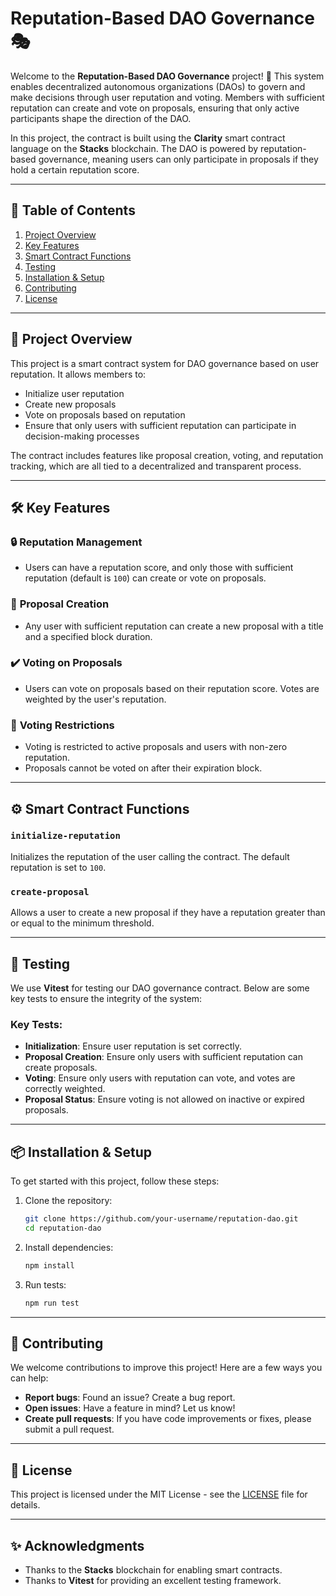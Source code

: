 # Reputation-Based DAO Governance 🎭

Welcome to the **Reputation-Based DAO Governance** project! 🚀 This system enables decentralized autonomous organizations (DAOs) to govern and make decisions through user reputation and voting. Members with sufficient reputation can create and vote on proposals, ensuring that only active participants shape the direction of the DAO. 

In this project, the contract is built using the **Clarity** smart contract language on the **Stacks** blockchain. The DAO is powered by reputation-based governance, meaning users can only participate in proposals if they hold a certain reputation score.

---

## 📜 Table of Contents

1. [Project Overview](#project-overview)
2. [Key Features](#key-features)
3. [Smart Contract Functions](#smart-contract-functions)
4. [Testing](#testing)
5. [Installation & Setup](#installation-setup)
6. [Contributing](#contributing)
7. [License](#license)

---

## 🚀 Project Overview

This project is a smart contract system for DAO governance based on user reputation. It allows members to:

- Initialize user reputation
- Create new proposals
- Vote on proposals based on reputation
- Ensure that only users with sufficient reputation can participate in decision-making processes

The contract includes features like proposal creation, voting, and reputation tracking, which are all tied to a decentralized and transparent process.

---

## 🛠️ Key Features

### 🔒 **Reputation Management**
- Users can have a reputation score, and only those with sufficient reputation (default is `100`) can create or vote on proposals.
  
### 📝 **Proposal Creation**
- Any user with sufficient reputation can create a new proposal with a title and a specified block duration.

### ✔️ **Voting on Proposals**
- Users can vote on proposals based on their reputation score. Votes are weighted by the user's reputation.

### 🛑 **Voting Restrictions**
- Voting is restricted to active proposals and users with non-zero reputation.
- Proposals cannot be voted on after their expiration block.

---

## ⚙️ Smart Contract Functions

### `initialize-reputation`
Initializes the reputation of the user calling the contract. The default reputation is set to `100`.

### `create-proposal`
Allows a user to create a new proposal if they have a reputation greater than or equal to the minimum threshold.

---

## 🧪 Testing

We use **Vitest** for testing our DAO governance contract. Below are some key tests to ensure the integrity of the system:

### Key Tests:
- **Initialization**: Ensure user reputation is set correctly.
- **Proposal Creation**: Ensure only users with sufficient reputation can create proposals.
- **Voting**: Ensure only users with reputation can vote, and votes are correctly weighted.
- **Proposal Status**: Ensure voting is not allowed on inactive or expired proposals.

---

## 📦 Installation & Setup

To get started with this project, follow these steps:

1. Clone the repository:
   ```bash
   git clone https://github.com/your-username/reputation-dao.git
   cd reputation-dao
   ```

2. Install dependencies:
   ```bash
   npm install
   ```

3. Run tests:
   ```bash
   npm run test
   ```

---

## 🤝 Contributing

We welcome contributions to improve this project! Here are a few ways you can help:

- **Report bugs**: Found an issue? Create a bug report.
- **Open issues**: Have a feature in mind? Let us know!
- **Create pull requests**: If you have code improvements or fixes, please submit a pull request.

---

## 📄 License

This project is licensed under the MIT License - see the [LICENSE](LICENSE) file for details.

---

## ✨ Acknowledgments

- Thanks to the **Stacks** blockchain for enabling smart contracts.
- Thanks to **Vitest** for providing an excellent testing framework.

